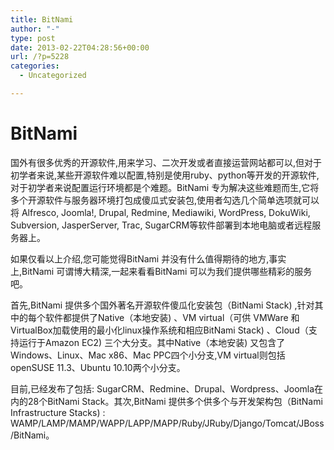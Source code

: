 ```yaml
---
title: BitNami
author: "-"
type: post
date: 2013-02-22T04:28:56+00:00
url: /?p=5228
categories:
  - Uncategorized

---
```

# BitNami
国外有很多优秀的开源软件,用来学习、二次开发或者直接运营网站都可以,但对于初学者来说,某些开源软件难以配置,特别是使用ruby、python等开发的开源软件,对于初学者来说配置运行环境都是个难题。BitNami 专为解决这些难题而生,它将多个开源软件与服务器环境打包成傻瓜式安装包,使用者勾选几个简单选项就可以将 Alfresco, Joomla!, Drupal, Redmine, Mediawiki, WordPress, DokuWiki, Subversion, JasperServer, Trac, SugarCRM等软件部署到本地电脑或者远程服务器上。

如果仅看以上介绍,您可能觉得BitNami 并没有什么值得期待的地方,事实上,BitNami 可谓博大精深,一起来看看BitNami 可以为我们提供哪些精彩的服务吧。

首先,BitNami 提供多个国外著名开源软件傻瓜化安装包（BitNami Stack) ,针对其中的每个软件都提供了Native（本地安装) 、VM virtual（可供 VMWare 和 VirtualBox加载使用的最小化linux操作系统和相应BitNami Stack) 、Cloud（支持运行于Amazon EC2) 三个大分支。其中Native（本地安装) 又包含了Windows、Linux、Mac x86、Mac PPC四个小分支,VM virtual则包括openSUSE 11.3、Ubuntu 10.10两个小分支。

目前,已经发布了包括: SugarCRM、Redmine、Drupal、Wordpress、Joomla在内的28个BitNami Stack。其次,BitNami 提供多个供多个与开发架构包（BitNami Infrastructure Stacks) : WAMP/LAMP/MAMP/WAPP/LAPP/MAPP/Ruby/JRuby/Django/Tomcat/JBoss/BitNami。